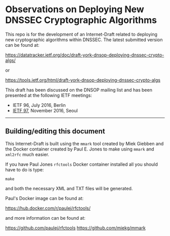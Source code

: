 # Observations on Deploying New DNSSEC Cryptographic Algorithms

This repo is for the development of an Internet-Draft related to deploying
new cryptographic algorithms within DNSSEC.  The latest submitted version 
can be found at:

https://datatracker.ietf.org/doc/draft-york-dnsop-deploying-dnssec-crypto-algs/

or

https://tools.ietf.org/html/draft-york-dnsop-deploying-dnssec-crypto-algs

This draft has been discussed on the DNSOP mailing list and has been presented at the
following IETF meetings:

- IETF 96, July 2016, Berlin
- [IETF 97](https://www.ietf.org/proceedings/97/slides/slides-97-dnsop-deploying-new-dnssec-cryptographic-algorithms-00.pdf), November 2016, Seoul


----

## Building/editing this document

This Internet-Draft is built using the `mmark` tool created by Miek Giebben and the Docker container created by Paul E. Jones to make using `mmark` and `xml2rfc` much easier.

If you have Paul Jones `rfctools` Docker container installed all you should have to do is type:

`make`

and both the necessary XML and TXT files will be generated.

Paul's Docker image can be found at:

https://hub.docker.com/r/paulej/rfctools/

and more information can be found at:

https://github.com/paulej/rfctools
https://github.com/miekg/mmark